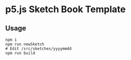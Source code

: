 # p5.js Sketch Book Template

## Usage

```shell
npm i
npm run newSketch
# Edit /src/sketches/yyyymmdd
npm run build
```
